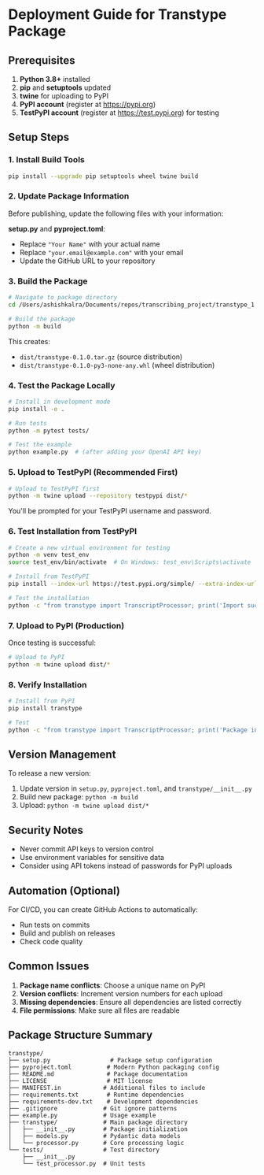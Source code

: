 # Deployment Guide for Transtype Package

## Prerequisites

1. **Python 3.8+** installed
2. **pip** and **setuptools** updated
3. **twine** for uploading to PyPI
4. **PyPI account** (register at https://pypi.org)
5. **TestPyPI account** (register at https://test.pypi.org) for testing

## Setup Steps

### 1. Install Build Tools

```bash
pip install --upgrade pip setuptools wheel twine build
```

### 2. Update Package Information

Before publishing, update the following files with your information:

**setup.py** and **pyproject.toml**:
- Replace `"Your Name"` with your actual name
- Replace `"your.email@example.com"` with your email
- Update the GitHub URL to your repository

### 3. Build the Package

```bash
# Navigate to package directory
cd /Users/ashishkalra/Documents/repos/transcribing_project/transtype_1

# Build the package
python -m build
```

This creates:
- `dist/transtype-0.1.0.tar.gz` (source distribution)
- `dist/transtype-0.1.0-py3-none-any.whl` (wheel distribution)

### 4. Test the Package Locally

```bash
# Install in development mode
pip install -e .

# Run tests
python -m pytest tests/

# Test the example
python example.py  # (after adding your OpenAI API key)
```

### 5. Upload to TestPyPI (Recommended First)

```bash
# Upload to TestPyPI first
python -m twine upload --repository testpypi dist/*
```

You'll be prompted for your TestPyPI username and password.

### 6. Test Installation from TestPyPI

```bash
# Create a new virtual environment for testing
python -m venv test_env
source test_env/bin/activate  # On Windows: test_env\Scripts\activate

# Install from TestPyPI
pip install --index-url https://test.pypi.org/simple/ --extra-index-url https://pypi.org/simple/ transtype

# Test the installation
python -c "from transtype import TranscriptProcessor; print('Import successful!')"
```

### 7. Upload to PyPI (Production)

Once testing is successful:

```bash
# Upload to PyPI
python -m twine upload dist/*
```

### 8. Verify Installation

```bash
# Install from PyPI
pip install transtype

# Test
python -c "from transtype import TranscriptProcessor; print('Package installed successfully!')"
```

## Version Management

To release a new version:

1. Update version in `setup.py`, `pyproject.toml`, and `transtype/__init__.py`
2. Build new package: `python -m build`
3. Upload: `python -m twine upload dist/*`

## Security Notes

- Never commit API keys to version control
- Use environment variables for sensitive data
- Consider using API tokens instead of passwords for PyPI uploads

## Automation (Optional)

For CI/CD, you can create GitHub Actions to automatically:
- Run tests on commits
- Build and publish on releases
- Check code quality

## Common Issues

1. **Package name conflicts**: Choose a unique name on PyPI
2. **Version conflicts**: Increment version numbers for each upload
3. **Missing dependencies**: Ensure all dependencies are listed correctly
4. **File permissions**: Make sure all files are readable

## Package Structure Summary

```
transtype/
├── setup.py                 # Package setup configuration
├── pyproject.toml          # Modern Python packaging config
├── README.md               # Package documentation
├── LICENSE                 # MIT license
├── MANIFEST.in            # Additional files to include
├── requirements.txt        # Runtime dependencies
├── requirements-dev.txt    # Development dependencies
├── .gitignore             # Git ignore patterns
├── example.py             # Usage example
├── transtype/             # Main package directory
│   ├── __init__.py        # Package initialization
│   ├── models.py          # Pydantic data models
│   └── processor.py       # Core processing logic
└── tests/                 # Test directory
    ├── __init__.py
    └── test_processor.py  # Unit tests
```
